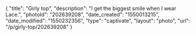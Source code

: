 {
    "title": "Girly top",
    "description": "I get the biggest smile when I wear Lace.",
    "photoId": "202639208",
    "date_created": "1550013215",
    "date_modified": "1550232356",
    "type": "captivate",
    "layout": "photo",
    "url": "\/p\/girly-top\/202639208"
}